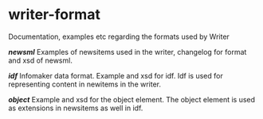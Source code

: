 # writer-format
Documentation, examples etc regarding the formats used by Writer

***newsml***
Examples of newsitems used in the writer, changelog for format and xsd of newsml.

***idf***
Infomaker data format. Example and xsd for idf. Idf is used for representing content in newitems in the writer.

***object***
Example and xsd for the object element. The object element is used as extensions in newsitems as well in idf.
